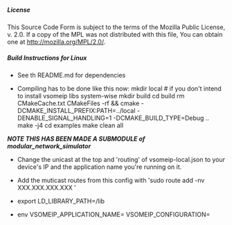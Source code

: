 ##### License

This Source Code Form is subject to the terms of the Mozilla Public
License, v. 2.0. If a copy of the MPL was not distributed with this
file, You can obtain one at http://mozilla.org/MPL/2.0/.

##### Build Instructions for Linux
- See th README.md for dependencies

- Compiling has to be done like this now:
mkdir local # if you don't intend to install vsomeip libs system-wise
mkdir build
cd build
rm CMakeCache.txt CMakeFiles -rf && cmake -DCMAKE_INSTALL_PREFIX:PATH=../local -DENABLE_SIGNAL_HANDLING=1 -DCMAKE_BUILD_TYPE=Debug ..
make -j4
cd examples
make clean all


***NOTE THIS HAS BEEN MADE A SUBMODULE of modular_network_simulator***

- Change the unicast at the top and 'routing' of vsomeip-local.json to your device's IP and the application name you're running on it.

- Add the muticast routes from this config with 'sudo route add -nv XXX.XXX.XXX.XXX <nic>'

- export LD_LIBRARY_PATH=<path to local above>/lib

- env VSOMEIP_APPLICATION_NAME=<app name> VSOMEIP_CONFIGURATION=<path to vsomeip-local.json>
